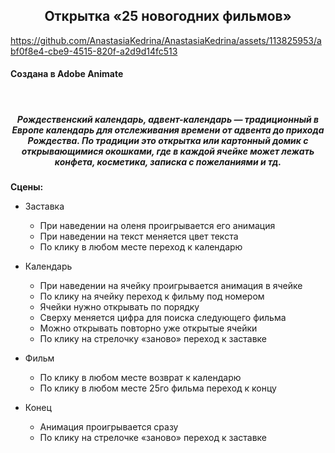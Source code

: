 ﻿<h2 align="center">Открытка «25 новогодних фильмов»</h2>
 
https://github.com/AnastasiaKedrina/AnastasiaKedrina/assets/113825953/abf0f8e4-cbe9-4515-820f-a2d9d14fc513


<h4 align="left">Создана в Adobe Animate</h4>

﻿<h5 align="center">
Рождественский календарь, адвент-календарь — традиционный в Европе календарь для отслеживания времени от адвента
до прихода Рождества. По традиции это открытка или картонный домик с открывающимися окошками, где в каждой ячейке
может лежать конфета, косметика, записка с пожеланиями и тд.
</h5>

<b>Сцены:</b>
- Заставка
  - При наведении на оленя проигрывается его анимация
  - При наведении на текст меняется цвет текста
  - По клику в любом месте переход к календарю

- Календарь
  - При наведении на ячейку проигрывается анимация в ячейке
  - По клику на ячейку переход к фильму под номером
  - Ячейки нужно открывать по порядку
  - Сверху меняется цифра для поиска следующего фильма
  - Можно открывать повторно уже открытые ячейки
  - По клику на стрелочку «заново» переход к заставке

- Фильм
  - По клику в любом месте возврат к календарю
  - По клику в любом месте 25го фильма переход к концу


- Конец
  - Анимация проигрывается сразу
  - По клику на стрелочке «заново» переход к заставке


